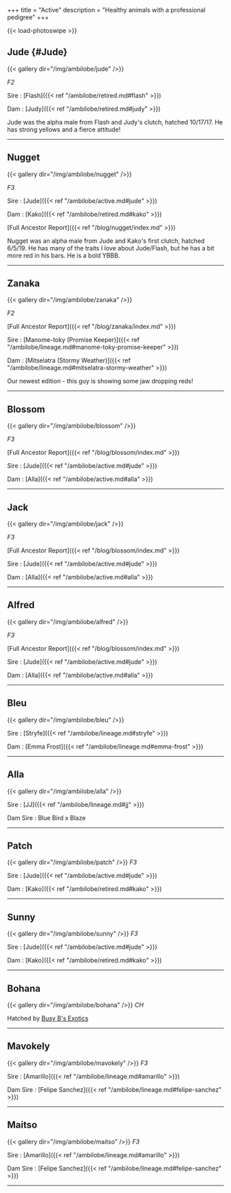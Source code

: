 +++
title = "Active"
description = "Healthy animals with a professional pedigree"
+++

{{< load-photoswipe >}}

## Jude {#Jude}

{{< gallery dir="/img/ambilobe/jude" />}}

*F2*

Sire
: [Flash]({{< ref "/ambilobe/retired.md#flash" >}})

Dam
: [Judy]({{< ref "/ambilobe/retired.md#judy" >}})

Jude was the alpha male from Flash and Judy's clutch, hatched 10/17/17. He has strong yellows and a fierce attitude!

---

## Nugget

{{< gallery dir="/img/ambilobe/nugget" />}}

*F3*

Sire
: [Jude]({{< ref "/ambilobe/active.md#jude" >}})

Dam
: [Kako]({{< ref "/ambilobe/retired.md#kako" >}})

[Full Ancestor Report]({{< ref "/blog/nugget/index.md" >}})

Nugget was an alpha male from Jude and Kako's first clutch, hatched 6/5/19. He has many of the traits I love about Jude/Flash, but he has a bit more red in his bars. He is a bold YBBB.

---

## Zanaka

{{< gallery dir="/img/ambilobe/zanaka" />}}

*F2*

[Full Ancestor Report]({{< ref "/blog/zanaka/index.md" >}})

Sire
: [Manome-toky (Promise Keeper)]({{< ref "/ambilobe/lineage.md#manome-toky-promise-keeper" >}})

Dam
: [Mitselatra (Stormy Weather)]({{< ref "/ambilobe/lineage.md#mitselatra-stormy-weather" >}})

Our newest edition - this guy is showing some jaw dropping reds!

---

## Blossom

{{< gallery dir="/img/ambilobe/blossom" />}}

*F3*

[Full Ancestor Report]({{< ref "/blog/blossom/index.md" >}})

Sire
: [Jude]({{< ref "/ambilobe/active.md#jude" >}})

Dam
: [Alla]({{< ref "/ambilobe/active.md#alla" >}})

---

## Jack

{{< gallery dir="/img/ambilobe/jack" />}}

*F3*

[Full Ancestor Report]({{< ref "/blog/blossom/index.md" >}})

Sire
: [Jude]({{< ref "/ambilobe/active.md#jude" >}})

Dam
: [Alla]({{< ref "/ambilobe/active.md#alla" >}})

---

## Alfred

{{< gallery dir="/img/ambilobe/alfred" />}}

*F3*

[Full Ancestor Report]({{< ref "/blog/blossom/index.md" >}})

Sire
: [Jude]({{< ref "/ambilobe/active.md#jude" >}})

Dam
: [Alla]({{< ref "/ambilobe/active.md#alla" >}})

---

## Bleu

{{< gallery dir="/img/ambilobe/bleu" />}}

Sire
: [Stryfe]({{< ref "/ambilobe/lineage.md#stryfe" >}})

Dam
: [Emma Frost]({{< ref "/ambilobe/lineage.md#emma-frost" >}})

---

## Alla

{{< gallery dir="/img/ambilobe/alla" />}}

Sire
: [JJ]({{< ref "/ambilobe/lineage.md#jj" >}})

Dam Sire
: Blue Bird x Blaze

---

## Patch

{{< gallery dir="/img/ambilobe/patch" />}}
*F3*

Sire
: [Jude]({{< ref "/ambilobe/active.md#jude" >}})

Dam
: [Kako]({{< ref "/ambilobe/retired.md#kako" >}})

---

## Sunny

{{< gallery dir="/img/ambilobe/sunny" />}}
*F3*

Sire
: [Jude]({{< ref "/ambilobe/active.md#jude" >}})

Dam
: [Kako]({{< ref "/ambilobe/retired.md#kako" >}})

---

## Bohana

{{< gallery dir="/img/ambilobe/bohana" />}}
*CH*

Hatched by [Busy B's Exotics](https://www.facebook.com/busybxotics/)

---

## Mavokely

{{< gallery dir="/img/ambilobe/mavokely" />}}
*F3*

Sire
: [Amarillo]({{< ref "/ambilobe/lineage.md#amarillo" >}})

Dam Sire
: [Felipe Sanchez]({{< ref "/ambilobe/lineage.md#felipe-sanchez" >}})

---

## Maitso

{{< gallery dir="/img/ambilobe/maitso" />}}
*F3*

Sire
: [Amarillo]({{< ref "/ambilobe/lineage.md#amarillo" >}})

Dam Sire
: [Felipe Sanchez]({{< ref "/ambilobe/lineage.md#felipe-sanchez" >}})

---